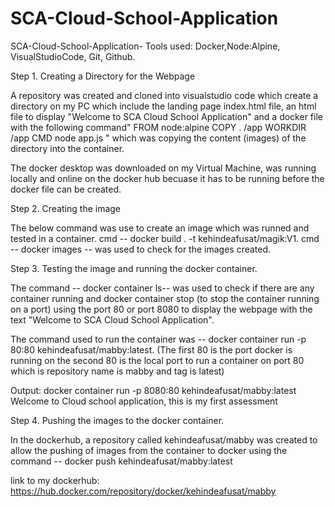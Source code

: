 # SCA-Cloud-School-Application


SCA-Cloud-School-Application-
Tools used: Docker,Node:Alpine, VisualStudioCode, Git, Github.

Step 1. Creating a Directory for the Webpage

A repository was created and cloned into visualstudio code which create a directory on my PC which include the landing page index.html file, an html file to display "Welcome to SCA Cloud School Application" and a docker file with the following command" FROM node:alpine COPY . /app WORKDIR /app CMD node app.js " which was copying the content (images) of the directory into the container.

The docker desktop was downloaded on my Virtual Machine, was running locally and online on the docker hub becuase it has to be running before the docker file can be created.

Step 2. Creating the image

The below command was use to create an image which was runned and tested in a container. cmd -- docker build . -t kehindeafusat/magik:V1. cmd -- docker images -- was used to check for the images created.

Step 3. Testing the image and running the docker container.

The command -- docker container ls-- was used to check if there are any container running and docker container stop  (to stop the container running on a port) using the port 80 or port 8080 to display the webpage with the text "Welcome to SCA Cloud School Application".

The command used to run the container was -- docker container run -p 80:80 kehindeafusat/mabby:latest. (The first 80 is the port docker is running on the second 80 is the local port to run a container on port 80 which is repository name is mabby and tag is latest)

Output: docker container run -p 8080:80 kehindeafusat/mabby:latest Welcome to Cloud school application, this is my first assessment


Step 4. Pushing the images to the docker container.

In the dockerhub, a repository called kehindeafusat/mabby was created to allow the pushing of images from the container to docker using the command -- docker push kehindeafusat/mabby:latest

link to my dockerhub: https://hub.docker.com/repository/docker/kehindeafusat/mabby
